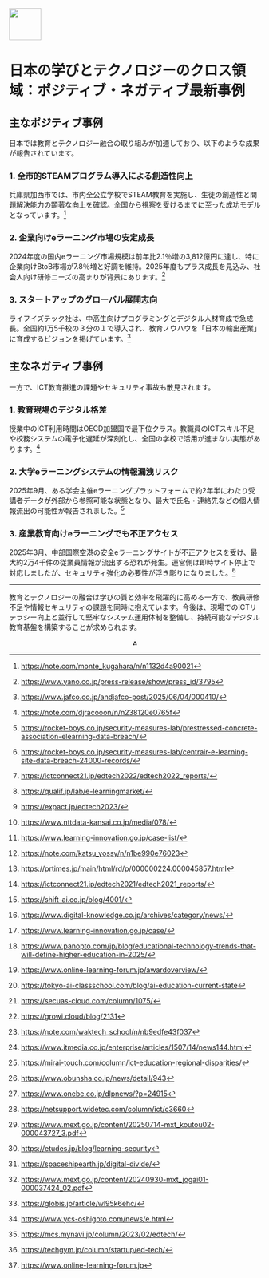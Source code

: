 <img src="https://r2cdn.perplexity.ai/pplx-full-logo-primary-dark%402x.png" style="height:64px;margin-right:32px"/>

# 日本の学びとテクノロジーのクロス領域：ポジティブ・ネガティブ最新事例

## 主なポジティブ事例

日本では教育とテクノロジー融合の取り組みが加速しており、以下のような成果が報告されています。

### 1. 全市的STEAMプログラム導入による創造性向上

兵庫県加西市では、市内全公立学校でSTEAM教育を実施し、生徒の創造性と問題解決能力の顕著な向上を確認。全国から視察を受けるまでに至った成功モデルとなっています。[^1]

### 2. 企業向けeラーニング市場の安定成長

2024年度の国内eラーニング市場規模は前年比2.1％増の3,812億円に達し、特に企業向けBtoB市場が7.8％増と好調を維持。2025年度もプラス成長を見込み、社会人向け研修ニーズの高まりが背景にあります。[^2]

### 3. スタートアップのグローバル展開志向

ライフイズテック社は、中高生向けプログラミングとデジタル人材育成で急成長。全国約1万5千校の３分の１で導入され、教育ノウハウを「日本の輸出産業」に育成するビジョンを掲げています。[^3]

## 主なネガティブ事例

一方で、ICT教育推進の課題やセキュリティ事故も散見されます。

### 1. 教育現場のデジタル格差

授業中のICT利用時間はOECD加盟国で最下位クラス。教職員のICTスキル不足や校務システムの電子化遅延が深刻化し、全国の学校で活用が進まない実態があります。[^4]

### 2. 大学eラーニングシステムの情報漏洩リスク

2025年9月、ある学会主催eラーニングプラットフォームで約2年半にわたり受講者データが外部から参照可能な状態となり、最大で氏名・連絡先などの個人情報流出の可能性が報告されました。[^5]

### 3. 産業教育向けeラーニングでも不正アクセス

2025年3月、中部国際空港の安全eラーニングサイトが不正アクセスを受け、最大約2万4千件の従業員情報が流出する恐れが発生。運営側は即時サイト停止で対応しましたが、セキュリティ強化の必要性が浮き彫りになりました。[^6]

***

教育とテクノロジーの融合は学びの質と効率を飛躍的に高める一方で、教員研修不足や情報セキュリティの課題を同時に抱えています。今後は、現場でのICTリテラシー向上と並行して堅牢なシステム運用体制を整備し、持続可能なデジタル教育基盤を構築することが求められます。
<span style="display:none">[^10][^11][^12][^13][^14][^15][^16][^17][^18][^19][^20][^21][^22][^23][^24][^25][^26][^27][^28][^29][^30][^31][^32][^33][^34][^35][^36][^37][^7][^8][^9]</span>

<div style="text-align: center">⁂</div>

[^1]: https://note.com/monte_kugahara/n/n1132d4a90021

[^2]: https://www.yano.co.jp/press-release/show/press_id/3795

[^3]: https://www.jafco.co.jp/andjafco-post/2025/06/04/000410/

[^4]: https://note.com/djracooon/n/n238120e0765f

[^5]: https://rocket-boys.co.jp/security-measures-lab/prestressed-concrete-association-elearning-data-breach/

[^6]: https://rocket-boys.co.jp/security-measures-lab/centrair-e-learning-site-data-breach-24000-records/

[^7]: https://mcs.mynavi.jp/column/2023/02/edtech/

[^8]: https://techgym.jp/column/startup/ed-tech/

[^9]: https://www.online-learning-forum.jp

[^10]: https://ictconnect21.jp/edtech2022/edtech2022_reports/

[^11]: https://qualif.jp/lab/e-learningmarket/

[^12]: https://expact.jp/edtech2023/

[^13]: https://www.nttdata-kansai.co.jp/media/078/

[^14]: https://www.learning-innovation.go.jp/case-list/

[^15]: https://note.com/katsu_yossy/n/n1be990e76023

[^16]: https://prtimes.jp/main/html/rd/p/000000224.000045857.html

[^17]: https://ictconnect21.jp/edtech2021/edtech2021_reports/

[^18]: https://shift-ai.co.jp/blog/4001/

[^19]: https://www.digital-knowledge.co.jp/archives/category/news/

[^20]: https://www.learning-innovation.go.jp/case/

[^21]: https://www.panopto.com/jp/blog/educational-technology-trends-that-will-define-higher-education-in-2025/

[^22]: https://www.online-learning-forum.jp/awardoverview/

[^23]: https://tokyo-ai-classschool.com/blog/ai-education-current-state

[^24]: https://secuas-cloud.com/column/1075/

[^25]: https://growi.cloud/blog/2131

[^26]: https://note.com/waktech_school/n/nb9edfe43f037

[^27]: https://www.itmedia.co.jp/enterprise/articles/1507/14/news144.html

[^28]: https://mirai-touch.com/column/ict-education-regional-disparities/

[^29]: https://www.obunsha.co.jp/news/detail/943

[^30]: https://www.onebe.co.jp/dlpnews/?p=24915

[^31]: https://netsupport.widetec.com/column/ict/c3660

[^32]: https://www.mext.go.jp/content/20250714-mxt_koutou02-000043727_3.pdf

[^33]: https://etudes.jp/blog/learning-security

[^34]: https://spaceshipearth.jp/digital-divide/

[^35]: https://www.mext.go.jp/content/20240930-mxt_jogai01-000037424_02.pdf

[^36]: https://globis.jp/article/wl95k6ehc/

[^37]: https://www.ycs-oshigoto.com/news/e.html

